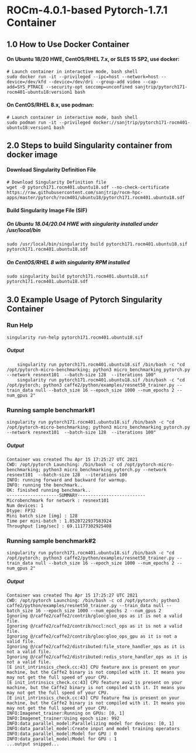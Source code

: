 # ROCm-4.0.1-based Pytorch-1.7.1 Container

## 1.0 How to Use Docker Container

#### On Ubuntu 18/20 HWE, CentOS/RHEL 7.x, or SLES 15 SP2, use docker:
```
# Launch container in interactive mode, bash shell
sudo docker run -it --privileged --ipc=host --network=host --device=/dev/kfd --device=/dev/dri --group-add video --cap-add=SYS_PTRACE --security-opt seccomp=unconfined sanjtrip/pytorch171-rocm401-ubuntu18:version1 bash
```
#### On CentOS/RHEL 8.x, use podman:
```
# Launch container in interactive mode, bash shell
sudo podman run -it --privileged docker://sanjtrip/pytorch171-rocm401-ubuntu18:version1 bash
```

## 2.0 Steps to build Singularity container from docker image
#### Download Singularity Definition File
```
# Download Singularity Definition file
wget -O pytorch171.rocm401.ubuntu18.sdf --no-check-certificate https://raw.githubusercontent.com/sanjtrip/rocm-hpc-apps/master/pytorch/rocm401/ubuntu18/pytorch171.rocm401.ubuntu18.sdf
```
#### Build Singularity Image File (SIF)
##### On Ubuntu 18.04/20.04 HWE with singularity installed under /usr/local/bin
```
sudo /usr/local/bin/singularity build pytorch171.rocm401.ubuntu18.sif pytorch171.rocm401.ubuntu18.sdf
```
##### On CentOS/RHEL 8 with singularity RPM installed
```
sudo singularity build pytorch171.rocm401.ubuntu18.sif pytorch171.rocm401.ubuntu18.sdf
```

## 3.0 Example Usage of Pytorch Singularity Container
### Run Help
```
singularity run-help pytorch171.rocm401.ubuntu18.sif
```
##### Output
```
    singularity run pytorch171.rocm401.ubuntu18.sif /bin/bash -c "cd /opt/pytorch-micro-benchmarking; python3 micro_benchmarking_pytorch.py --network resnext101  --batch-size 128  --iterations 100"
    singularity run pytorch171.rocm401.ubuntu18.sif /bin/bash -c "cd /opt/pytorch; python3 caffe2/python/examples/resnet50_trainer.py --train_data null --batch_size 16 --epoch_size 1000 --num_epochs 2 --num_gpus 2"
```

### Running sample benchmark#1
```
singularity run pytorch171.rocm401.ubuntu18.sif /bin/bash -c "cd /opt/pytorch-micro-benchmarking; python3 micro_benchmarking_pytorch.py --network resnext101  --batch-size 128  --iterations 100"
```
##### Output
```
Container was created Thu Apr 15 17:25:27 UTC 2021
CWD: /opt/pytorch Launching: /bin/bash -c cd /opt/pytorch-micro-benchmarking; python3 micro_benchmarking_pytorch.py --network resnext101  --batch-size 128  --iterations 100
INFO: running forward and backward for warmup.
INFO: running the benchmark..
OK: finished running benchmark..
--------------------SUMMARY--------------------------
Microbenchmark for network : resnext101
Num devices: 1
Dtype: FP32
Mini batch size [img] : 128
Time per mini-batch : 1.8520722937583924
Throughput [img/sec] : 69.11177302925408
```
### Running sample benchmark#2
```
singularity run pytorch171.rocm401.ubuntu18.sif /bin/bash -c "cd /opt/pytorch; python3 caffe2/python/examples/resnet50_trainer.py --train_data null --batch_size 16 --epoch_size 1000 --num_epochs 2 --num_gpus 2"
```
##### Output
```
Container was created Thu Apr 15 17:25:27 UTC 2021
CWD: /opt/pytorch Launching: /bin/bash -c cd /opt/pytorch; python3 caffe2/python/examples/resnet50_trainer.py --train_data null --batch_size 16 --epoch_size 1000 --num_epochs 2 --num_gpus 2
Ignoring @/caffe2/caffe2/contrib/gloo:gloo_ops as it is not a valid file.
Ignoring @/caffe2/caffe2/contrib/nccl:nccl_ops as it is not a valid file.
Ignoring @/caffe2/caffe2/contrib/gloo:gloo_ops_gpu as it is not a valid file.
Ignoring @/caffe2/caffe2/distributed:file_store_handler_ops as it is not a valid file.
Ignoring @/caffe2/caffe2/distributed:redis_store_handler_ops as it is not a valid file.
[E init_intrinsics_check.cc:43] CPU feature avx is present on your machine, but the Caffe2 binary is not compiled with it. It means you may not get the full speed of your CPU.
[E init_intrinsics_check.cc:43] CPU feature avx2 is present on your machine, but the Caffe2 binary is not compiled with it. It means you may not get the full speed of your CPU.
[E init_intrinsics_check.cc:43] CPU feature fma is present on your machine, but the Caffe2 binary is not compiled with it. It means you may not get the full speed of your CPU.
INFO:Imagenet_trainer:Running on GPUs: [0, 1]
INFO:Imagenet_trainer:Using epoch size: 992
INFO:data_parallel_model:Parallelizing model for devices: [0, 1]
INFO:data_parallel_model:Create input and model training operators
INFO:data_parallel_model:Model for GPU : 0
INFO:data_parallel_model:Model for GPU : 1
...output snipped...
```
